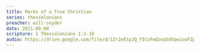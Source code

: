 ```yaml
---
title: Marks of a True Christian
series: thessalonians
preacher: will-snyder
date: 2021-08-08
scripture: 1 Thessalonians 1:1-10
audio: https://drive.google.com/file/d/1Zr2eEtpJQ_YICoFwQzwzbdVpwiooFZpd/view
---
```

